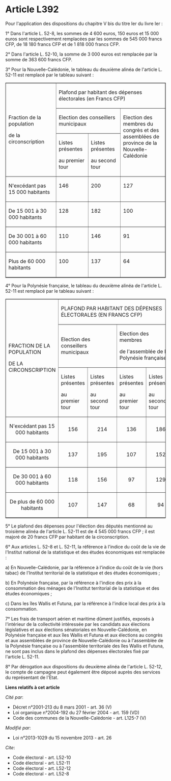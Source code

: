 # Article L392

Pour l'application des dispositions du chapitre V bis du titre Ier du livre Ier : 

1° Dans l'article L. 52-8, les sommes de 4 600 euros, 150 euros et 15 000 euros sont respectivement remplacées par les sommes
de 545 000 francs CFP, de 18 180 francs CFP et de 1 818 000 francs CFP. 

2° Dans l'article L. 52-10, la somme de 3 000 euros est remplacée par la somme de 363 600 francs CFP. 

3° Pour la Nouvelle-Calédonie, le tableau du deuxième alinéa de l'article L. 52-11 est remplacé par le tableau suivant :

<table cellpadding="0" cellspacing="0" width="720" align="center" border="1">
  <tbody>
    <tr>
      <td rowspan="3" width="227">

Fraction de la population

de la circonscription

</td>
      <td colspan="3" width="454">

Plafond par habitant des dépenses électorales (en Francs CFP)

</td>
    </tr>
    <tr>
      <td colspan="2" width="227">

Election des conseillers municipaux

</td>
      <td rowspan="2" valign="top" width="227">

Election des membres du congrès et des assemblées de province de la Nouvelle-Calédonie

</td>
    </tr>
    <tr>
      <td width="113">

Listes présentes

au premier tour

</td>
      <td width="113">

Listes présentes

au second tour

</td>
    </tr>
    <tr>
      <td valign="top" width="227">

N'excédant pas 15 000 habitants

</td>
      <td width="113" valign="top">

146

</td>
      <td width="113" valign="top">

200

</td>
      <td valign="top" width="227">

127

</td>
    </tr>
    <tr>
      <td valign="top" width="227">

De 15 001 à 30 000 habitants

</td>
      <td valign="top" width="113">

128

</td>
      <td width="113" valign="top">

182

</td>
      <td valign="top" width="227">

100

</td>
    </tr>
    <tr>
      <td valign="top" width="227">

De 30 001 à 60 000 habitants

</td>
      <td valign="top" width="113">

110

</td>
      <td valign="top" width="113">

146

</td>
      <td width="227" valign="top">

91

</td>
    </tr>
    <tr>
      <td width="227" valign="top">

Plus de 60 000 habitants

</td>
      <td valign="top" width="113">

100

</td>
      <td valign="top" width="113">

137

</td>
      <td width="227" valign="top">

64

</td>
    </tr>
  </tbody>
</table>

4° Pour la Polynésie française, le tableau du deuxième alinéa de l'article L. 52-11 est remplacé par le tableau suivant : 

<table align="center" width="720" border="1">
  <tbody>
    <tr>
      <td rowspan="3">

FRACTION DE LA POPULATION

DE LA CIRCONSCRIPTION

</td>
      <td colspan="4">

PLAFOND PAR HABITANT DES DÉPENSES ÉLECTORALES (EN FRANCS CFP)

</td>
    </tr>
    <tr>
      <td colspan="2">

Election des conseillers municipaux

</td>
      <td colspan="2">

Election des membres

de l'assemblée de la Polynésie française

</td>
    </tr>
    <tr>
      <td>

Listes présentes

au premier tour

</td>
      <td>

Listes présentes

au second tour

</td>
      <td>

Listes présentes

au premier tour

</td>
      <td>

Listes présentes

au second tour

</td>
    </tr>
    <tr>
      <td align="center">

N'excédant pas 15 000 habitants 

</td>
      <td align="center">

156 

</td>
      <td align="center">

214 

</td>
      <td align="center">

136 

</td>
      <td align="center">

186 

</td>
    </tr>
    <tr>
      <td align="center">

De 15 001 à 30 000 habitants

</td>
      <td align="center">

137 

</td>
      <td align="center">

195 

</td>
      <td align="center">

107 

</td>
      <td align="center">

152 

</td>
    </tr>
    <tr>
      <td align="center">

De 30 001 à 60 000 habitants

</td>
      <td align="center">

118 

</td>
      <td align="center">

156 

</td>
      <td align="center">

97 

</td>
      <td align="center">

129 

</td>
    </tr>
    <tr>
      <td align="center">

De plus de 60 000 habitants

</td>
      <td align="center">

107 

</td>
      <td align="center">

147 

</td>
      <td align="center">

68 

</td>
      <td align="center">

94 

</td>
    </tr>
  </tbody>
</table>

5° Le plafond des dépenses pour l'élection des députés mentionné au troisième alinéa de l'article L. 52-11 est de 4 545 000
francs CFP ; il est majoré de 20 francs CFP par habitant de la circonscription. 

6° Aux articles L. 52-8 et L. 52-11, la référence à l'indice du coût de la vie de l'Institut national de la statistique et
des études économiques est remplacée : 

a) En Nouvelle-Calédonie, par la référence à l'indice du coût de la vie (hors tabac) de l'Institut territorial de la
statistique et des études économiques ; 

b) En Polynésie française, par la référence à l'indice des prix à la consommation des ménages de l'Institut territorial de la
statistique et des études économiques ; 

c) Dans les îles Wallis et Futuna, par la référence à l'indice local des prix à la consommation. 

7° Les frais de transport aérien et maritime dûment justifiés, exposés à l'intérieur de la collectivité intéressée par les
candidats aux élections législatives et aux élections sénatoriales en Nouvelle-Calédonie, en Polynésie française et aux îles
Wallis et Futuna et aux élections au congrès et aux assemblées de province de Nouvelle-Calédonie ou à l'assemblée de la
Polynésie française ou à l'assemblée territoriale des îles Wallis et Futuna, ne sont pas inclus dans le plafond des dépenses
électorales fixé par l'article L. 52-11. 

8° Par dérogation aux dispositions du deuxième alinéa de l'article L. 52-12, le compte de campagne peut également être déposé
auprès des services du représentant de l'Etat.

**Liens relatifs à cet article**

_Cité par_:

  - Décret n°2001-213 du 8 mars 2001 - art. 36 (V)
  - Loi organique n°2004-192 du 27 février 2004 - art. 159 (VD)
  - Code des communes de la Nouvelle-Calédonie - art. L125-7 (V)

_Modifié par_:

  - Loi n°2013-1029 du 15 novembre 2013 - art. 26

_Cite_:

  - Code électoral - art. L52-10
  - Code électoral - art. L52-11
  - Code électoral - art. L52-12
  - Code électoral - art. L52-8
